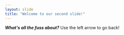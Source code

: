 ```yaml
---
layout: slide
title: "Welcome to our second slide!"
---
```

_**What's all the fuss about?**_
Use the left arrow to go back!
